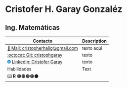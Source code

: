 # Cristofer H. Garay Gonzaléz

## Ing. Matemáticas


| Contacto      | Description |
| ----------- | ----------- |
| [:e-mail: Mail: cristopherhalig@gmail.com](cristopherhalig@gmail.com) | texto aqui |  
| [:octocat: Git: cristophgaray](https://github.com/cristopgaray) | texto |
| ![](https://raw.githubusercontent.com/cristophgaray/cristophgaray/main/Files/in.png) [LinkedIn: Cristofer Garay ](www.linkedin.com/in/cristofer-garay) | texto |
| Habilidades   | Text |
| :keyboard:  **R** :orange_circle::orange_circle::orange_circle::orange_circle::black_circle: | |        